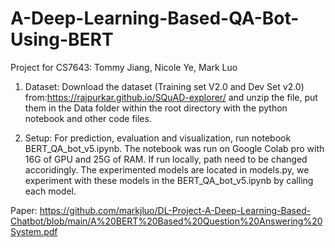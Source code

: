 # A-Deep-Learning-Based-QA-Bot-Using-BERT
Project for CS7643:
Tommy Jiang, Nicole Ye, Mark Luo

1. Dataset: 
Download the dataset (Training set V2.0 and Dev Set v2.0) from:https://rajpurkar.github.io/SQuAD-explorer/
and unzip the file, put them in the Data folder within the root directory with the python notebook and other code files.

2. Setup:
For prediction, evaluation and visualization, run notebook BERT_QA_bot_v5.ipynb. The notebook was run on Google Colab pro with 16G of GPU and 25G of RAM. If run locally, path need to be changed accoridingly. The experimented models are located in models.py, we experiment with these models in the BERT_QA_bot_v5.ipynb by calling each model.

Paper: https://github.com/markjluo/DL-Project-A-Deep-Learning-Based-Chatbot/blob/main/A%20BERT%20Based%20Question%20Answering%20System.pdf
